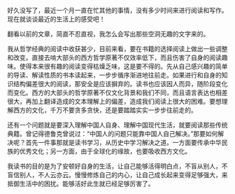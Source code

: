 好久没写了，最近一个月一直在忙其他的事情，没有多少时间来进行阅读和写作。现在就谈谈最近的生活上的感受吧！

翻看以前的文章，简直不忍直视，我怎么会写出那些空洞无趣的文字来的。

我从哲学经典的阅读中收获甚少，目前来看，要在书籍的选择阅读上做出一些调整和改变。直接去啃大部头的西方哲学原著不仅效率低下，而且伤害了自身的阅读趣味。使得本来很有趣的阅读变得枯燥乏味，这是要不得的。先从自己感兴趣的简单的导读、解读性质的书本读起来，一步步循序渐进地往前走。如果进行和自身的知识结构偏差很大的阅读，那安全是应该摒弃的。读书也应该因人而异，随阶段变化而变化。西方的大部头的哲学原著不仅文化背景和我们不同，而且语言表达也相差很大，再加上翻译造成的文本理解上的偏差，造成我们阅读上很大的困难。要想理解西方的文化，千万不要贪多贪快，还是要踏踏实实一步步往前走的。

还有一个问题就是要深入理解中国人自身、理解中国现代生活，就要阅读那些传统典籍。曾记得德鲁克曾说过：“中国人的问题只能靠中国人自己解决。”那要如何解决呢？首先一件事那就是读书学习，从历史中学习解决之道。一方面要传承中华民族的优秀文化；另一方面，由于全球化的缘故，也要吸收西方文化。

我读书的目的是为了安顿好自身的生活，让自己能够活得明白点，不盲从别人，不盲信别人，不人云亦云。慢慢修炼自己的内心，让自己成长起来变得足够强大，来抵御生活中的困扰。能够活好此生就已经足够厉害了。
